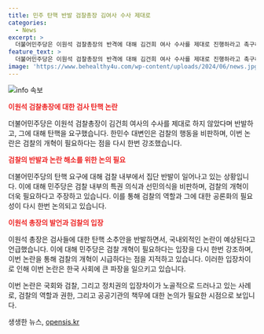 ```yaml
---
title: 민주 탄핵 반발 검찰총장 김여사 수사 제대로
categories:
  - News
excerpt: >
  더불어민주당은 이원석 검찰총장의 반격에 대해 김건희 여사 수사를 제대로 진행하라고 촉구하며, 검찰의 행동을 비난했다. 이에 대해 검찰의 대변인은 이번 조치는 일부 검사들의 특권 의식과 신성불가침 존재에 대한 반발이라며, 검찰 개혁의 필요성을 강조했다. 그러나 이 총장은 여당의 탄핵 소추안에 대해 반발하며, 법치주의의 위법성을 검토할 것이라 밝혔다. 이에 민주당과 검찰 간 갈등이 더욱 심화되는 가운데, 사회적인 관심이 집중되고 있다.
feature_text: >
  더불어민주당은 이원석 검찰총장의 반격에 대해 김건희 여사 수사를 제대로 진행하라고 촉구하며, 검찰의 행동을 비난했다. 이에 대해 검찰의 대변인은 이번 조치는 일부 검사들의 특권 의식과 신성불가침 존재에 대한 반발이라며, 검찰 개혁의 필요성을 강조했다. 그러나 이 총장은 여당의 탄핵 소추안에 대해 반발하며, 법치주의의 위법성을 검토할 것이라 밝혔다. 이에 민주당과 검찰 간 갈등이 더욱 심화되는 가운데, 사회적인 관심이 집중되고 있다.
image: 'https://www.behealthy4u.com/wp-content/uploads/2024/06/news.jpg'
---
```


<p><img src="https://www.behealthy4u.com/wp-content/uploads/2024/06/news.jpg" alt="info 속보" /></p>

<p><b><span style="color: #ee2323;">이원석 검찰총장에 대한 검사 탄핵 논란</span></b></p>

<p>더불어민주당은 이원석 검찰총장이 김건희 여사의 수사를 제대로 하지 않았다며 반발하고, 그에 대해 탄핵을 요구했습니다.
한민수 대변인은 검찰의 행동을 비판하며, 이번 논란은 검찰의 개혁이 필요하다는 점을 다시 한번 강조했습니다.</p>

<p><b><span style="color: #ee2323;">검찰의 반발과 논란 해소를 위한 논의 필요</span></b></p>

<p>더불어민주당의 탄핵 요구에 대해 검찰 내부에서 집단 반발이 일어나고 있는 상황입니다. 이에 대해 민주당은 검찰 내부의 특권 의식과 선민의식을 비판하며, 검찰의 개혁이 더욱 필요하다고 주장하고 있습니다. 이를 통해 검찰의 역할과 그에 대한 공론화의 필요성이 다시 한번 논의되고 있습니다.</p>

<p><b><span style="color: #ee2323;">이원석 총장의 발언과 검찰의 입장</span></b></p>

<p>이원석 총장은 검사들에 대한 탄핵 소추안을 반발하면서, 국내외적인 논란이 예상된다고 언급했습니다. 이에 대해 민주당은 검찰 개혁이 필요하다는 입장을 다시 한번 강조하며, 이번 논란을 통해 검찰의 개혁이 시급하다는 점을 지적하고 있습니다. 이러한 입장차이로 인해 이번 논란은 한국 사회에 큰 파장을 일으키고 있습니다. </p>

<p>이번 논란은 국회와 검찰, 그리고 정치권의 입장차이가 노골적으로 드러나고 있는 사례로, 검찰의 역할과 권한, 그리고 공공기관의 책무에 대한 논의가 필요한 시점으로 보입니다.</p>
생생한 뉴스, <a href="https://opensis.kr" rel="dofollow">opensis.kr</a>


